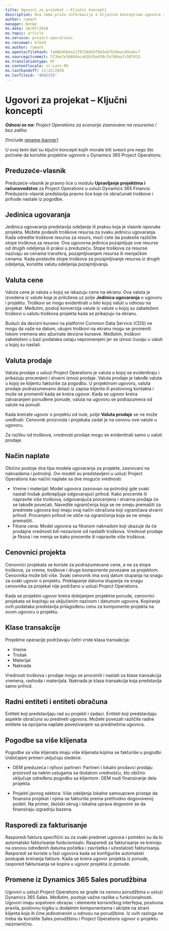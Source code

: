 ```yaml
---
title: Ugovori za projekat – Ključni koncepti
description: Ova tema pruža informacije o ključnim konceptima ugovora za projekat u usluzi Project Operations.
author: rumant
manager: Annbe
ms.date: 10/07/2020
ms.topic: article
ms.service: project-operations
ms.reviewer: kfend
ms.author: rumant
ms.openlocfilehash: fa00bd5b4a1179f38d5dfb63a47b39eec69c6ecf
ms.sourcegitcommit: 573be7e36604ace82b35e439cfa748aa7c587415
ms.translationtype: HT
ms.contentlocale: sr-Latn-RS
ms.lasthandoff: 11/25/2020
ms.locfileid: "4642155"
---
```

# <a name="project-contracts---key-concepts"></a>Ugovori za projekat – Ključni koncepti

_**Odnosi se na:** Project Operations za scenarije zasnovane na resursima / bez zaliha_

[!include [rename-banner](~/includes/cc-data-platform-banner.md)]

U ovoj temi dati su ključni koncepti kojih morate biti svesni pre nego što počnete da koristite projektne ugovore u Dynamics 365 Project Operations:

## <a name="owning-company"></a>Preduzeće-vlasnik

Preduzeće-vlasnik je pravno lice u modulu **Upravljanje projektima i računovodstvo** za Project Operations u usluzi Dynamics 365 Finance. Preduzeće-vlasnik predstavlja pravno lice koje će obračunati troškove i prihode nastale iz pogodbe.

## <a name="contracting-unit"></a>Jedinica ugovaranja

Jedinica ugovaranja predstavlja odeljenje ili praksu koja je vlasnik isporuke projekta. Možete podesiti troškove resursa za svaku jedinicu ugovaranja. Kada odredite troškove resursa za resurs, moći ćete da podesite različite stope troškova za resurse. Ova ugovorna jedinica pozajmljuje ove resurse od drugih odeljenja ili praksi u preduzeću. Stope troškova za resurse nazivaju se cenama transfera, pozajmljivanjem resursa ili menjačkim cenama. Kada postavite stope troškova za pozajmljivanje resursa iz drugih odeljenja, koristite valutu odeljenja pozajmljivanja.

## <a name="cost-currency"></a>Valuta cene

Valuta cene je valuta u kojoj se iskazuju cene na ekranu. Ova valuta je izvedena iz valute koja je priložena uz polje **Jedinica ugovaranja** o ugovoru i projektu. Troškovi se mogu evidentirati u bilo kojoj valuti u odnosu na projekat. Međutim, postoji konverzija valute iz valute u kojoj su zabeleženi troškovi u valutu troškova projekta kada se prikazuju na ekranu.

Budući da devizni kursevi na platformi Common Data Service (CDS) ne mogu da važe na datum, ukupni troškovi na ekranu mogu se promeniti tokom vremena ako ažurirate devizne kurseve. Međutim, troškovi zabeleženi u bazi podataka ostaju nepromenjeni jer se iznosi čuvaju u valuti u kojoj su nastali.

## <a name="sales-currency"></a>Valuta prodaje

Valuta prodaje u usluzi Project Operations je valuta u kojoj se evidentiraju i prikazuju procenjeni i stvarni iznosi prodaje. Valuta prodaje je takođe valuta u kojoj se klijentu fakturiše za pogodbu. U projektnom ugovoru, valuta prodaje podrazumevano dolazi iz zapisa klijenta ili poslovnog kontakta i može se promeniti kada se kreira ugovor. Kada se ugovor kreira zatvaranjem ponuđene ponude, valuta na ugovoru se podrazumeva od valute na ponudi.

Kada kreirate ugovor o projektu od nule, polje **Valuta prodaje** se ne može uređivati. Cenovnik proizvoda i projekata zadat je na osnovu ove valute u ugovoru.

Za razliku od troškova, vrednosti prodaje mogu se evidentirati samo u valuti prodaje.

## <a name="billing-method"></a>Način naplate

Obično postoje dva tipa modela ugovaranja za projekte, zasnovani na naknadama i potrošnji. Ovi modeli su predstavljeni u usluzi Project Operations kao načini naplate sa dve moguće vrednosti:

- Vreme i materijal: Model ugovora zasnovan na potrošnji gde svaki nastali trošak potkrepljuje odgovarajući prihod. Kako procenite ili napravite više troškova, odgovarajuća procenjena i stvarna prodaja će se takođe povećati. Navedite ograničenja koja se ne smeju premašiti za predmete ugovora koji imaju ovaj način obračuna koji ograničava stvarni prihod. Procenjeni prihod ne utiče na ograničenja koja se ne smeju premašiti.
- Fiksna cena: Model ugovora sa fiksnom naknadom koji ukazuje da će prodajne vrednosti biti nezavisne od nastalih troškova. Vrednost prodaje je fiksna i ne menja se kako procenite ili napravite više troškova.

## <a name="project-price-lists"></a>Cenovnici projekta

Cenovnici projekata se koriste za podrazumevane cene, a ne za stope troškova, za vreme, troškove i druge komponente povezane sa projektom. Cenovnika može biti više. Svaki cenovnik ima svoj datum stupanja na snagu za svaki ugovor o projektu. Preklapanje datuma stupanja na snagu cenovnika za projekat nije podržano u usluzi Project Operations.

Kada se projektni ugovor kreira dobijanjem projektne ponude, cenovnici projekata se kopiraju sa uključenim nazivom i datumom ugovora. Kopiranje ovih podataka predstavlja prilagođenu cenu za komponente projekta na ovom ugovoru o projektu.

## <a name="transaction-classes"></a>Klase transakcije

Projektne operacije podržavaju četiri vrste klasa transakcija:

- Vreme
- Trošak
- Materijal
- Naknada

Vrednosti troškova i prodaje mogu se proceniti i nastati za klase transakcija vremena, rashoda i materijala. Naknada je klasa transakcija koja predstavlja samo prihod.

## <a name="work-entities-and-billing-entities"></a>Radni entiteti i entiteti obračuna

Entiteti koji predstavljaju rad su projekti i zadaci. Entiteti koji predstavljaju aspekte obračuna su predmeti ugovora. Možete povezati različite radne entitete sa opcijama naplate povezivanjem sa predmetima ugovora.

## <a name="multi-customer-deals"></a>Pogodbe sa više klijenata

Pogodbe sa više klijenata imaju više klijenata kojima se fakturiše u pogodbi. Uobičajeni primeri uključuju sledeće:

- OEM preduzeća i njihovi partneri: Partneri i lokalni prodavci prodaju proizvod sa nekim uslugama sa dodatom vrednošću, što obično uključuje određenu pogodbu sa klijentom. OEM nudi finansiranje dela projekta. 

- Projekti javnog sektora: Više odeljenja lokalne samouprave pristaje da finansira projekat i njima se fakturiše prema prethodno dogovorenoj podeli. Na primer, školski okrug i lokalna uprava dogovore se da finansiraju izgradnju bazena.

## <a name="invoice-schedules"></a>Rasporedi za fakturisanje

Rasporedi faktura specifični su za svaki predmet ugovora i potrebni su da bi automatsko fakturisanje funkcionisalo. Rasporedi za fakturisanje se kreiraju na osnovu određenih datuma početka i završetka i učestalosti fakturisanja. Rasporedi se koriste u fazi ugovora kada se konfiguriše automatski postupak kreiranja fakture. Kada se kreira ugovor projekta iz ponude, raspored fakturisanja se kopira u ugovor projekta iz ponude.

## <a name="changes-from-dynamics-365-sales-orders"></a>Promene iz Dynamics 365 Sales porudžbina

Ugovori u usluzi Project Operations se grade na osnovu porudžbina u usluzi Dynamics 365 Sales. Međutim, postoje važne razlike u funkcionalnosti. Ugovori imaju sopstveni obrazac i elemente korisničkog interfejsa, poslovna pravila, poslovnu logiku u dodatnim komponentama i skripte na strani klijenta koje ih čine jedinstvenim u odnosu na porudžbine. Iz ovih razloga ne treba da koristite Sales porudžbinu i Project Operations ugovor o projektu naizmenično.
